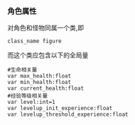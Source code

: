 ### 角色属性
对角色和怪物同属一个类,即
```
class_name figure
```
而这个类应包含以下的全局量
```
#生命相关量
var max_health:float
var min_health:float
var current_health:float
#经验等级相关量
var level:int=1
var levelup_init_experience:float
var levelup_threshold_experience:float
```

<!--stackedit_data:
eyJoaXN0b3J5IjpbLTExNjE5OTA5NzQsNTAyNDkwNjEzXX0=
-->